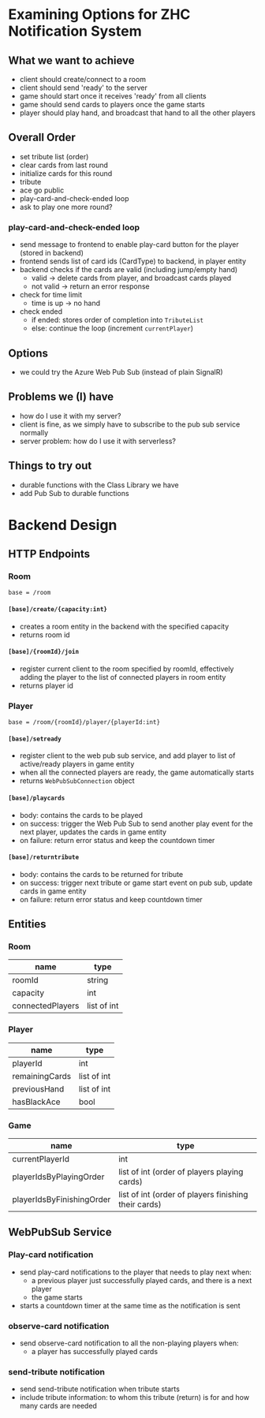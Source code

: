 # Examining Options for ZHC Notification System

## What we want to achieve
- client should create/connect to a room
- client should send 'ready' to the server
- game should start once it receives 'ready' from all clients
- game should send cards to players once the game starts
- player should play hand, and broadcast that hand to all the other players

## Overall Order
- set tribute list (order)
- clear cards from last round
- initialize cards for this round
- tribute
- ace go public
- play-card-and-check-ended loop
- ask to play one more round?

### play-card-and-check-ended loop
- send message to frontend to enable play-card button for the player (stored in backend)
- frontend sends list of card ids (CardType) to backend, in player entity
- backend checks if the cards are valid (including jump/empty hand)
    - valid -> delete cards from player, and broadcast cards played
    - not valid -> return an error response
- check for time limit
    - time is up -> no hand
- check ended
    - if ended: stores order of completion into `TributeList`
    - else: continue the loop (increment `currentPlayer`)

## Options
- we could try the Azure Web Pub Sub (instead of plain SignalR)

## Problems we (I) have
- how do I use it with my server?
- client is fine, as we simply have to subscribe to the pub sub service normally
- server problem: how do I use it with serverless?


## Things to try out
- durable functions with the Class Library we have
- add Pub Sub to durable functions


# Backend Design

## HTTP Endpoints

### Room
`base = /room`

#### `[base]/create/{capacity:int}`
- creates a room entity in the backend with the specified capacity
- returns room id

#### `[base]/{roomId}/join`
- register current client to the room specified by roomId, effectively adding the player to the list of connected players in room entity
- returns player id

### Player
`base = /room/{roomId}/player/{playerId:int}`

#### `[base]/setready`
- register client to the web pub sub service, and add player to list of active/ready players in game entity
- when all the connected players are ready, the game automatically starts
- returns `WebPubSubConnection` object

#### `[base]/playcards`
- body: contains the cards to be played
- on success: trigger the Web Pub Sub to send another play event for the next player, updates the cards in game entity
- on failure: return error status and keep the countdown timer

#### `[base]/returntribute`
- body: contains the cards to be returned for tribute
- on success: trigger next tribute or game start event on pub sub, update cards in game entity
- on failure: return error status and keep countdown timer

## Entities

### Room

| name | type |
|---|---|
| roomId | string |
| capacity | int |
| connectedPlayers | list of int |

### Player
| name | type |
|---|---|
| playerId | int |
| remainingCards | list of int |
| previousHand | list of int |
| hasBlackAce | bool |

### Game

| name | type |
|---|---|
| currentPlayerId | int |
| playerIdsByPlayingOrder | list of int (order of players playing cards) |
| playerIdsByFinishingOrder | list of int (order of players finishing their cards) |

## WebPubSub Service

### Play-card notification
- send play-card notifications to the player that needs to play next when:
    - a previous player just successfully played cards, and there is a next player
    - the game starts
- starts a countdown timer at the same time as the notification is sent

### observe-card notification
- send observe-card notification to all the non-playing players when:
    - a player has successfully played cards

### send-tribute notification
- send send-tribute notification when tribute starts
- include tribute information: to whom this tribute (return) is for and how many cards are needed
